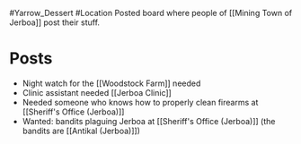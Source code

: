 #Yarrow_Dessert #Location 
Posted board where people of [[Mining Town of Jerboa]] post their stuff.
# Posts
- Night watch for the [[Woodstock Farm]] needed
- Clinic assistant needed [[Jerboa Clinic]]
- Needed someone who knows how to properly clean firearms at [[Sheriff's Office (Jerboa)]]
- Wanted: bandits plaguing Jerboa at [[Sheriff's Office (Jerboa)]] (the bandits are [[Antikal (Jerboa)]])